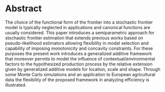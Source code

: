# Abstract 

The choice of the functional form of the frontier into a stochastic frontier model is typically neglected in applications and canonical functions are usually considered. 
This paper introduces a semiparametric approach for stochastic frontier estimation that extends previous works based on pseudo-likelihood estimators allowing flexibility in model selection and capability of imposing monotonicity and concavity constraints. 
For these purposes the present work introduces a generalized additive framework that moreover permits to model the influence of contextual/environmental factors to the hypothesized production process by the relative extension given by generalized additive models for location, scale and shape. 
Through some Monte Carlo simulations and an application to European agricultural data the flexibility of the proposed framework in analyzing efficiency is illustrated.